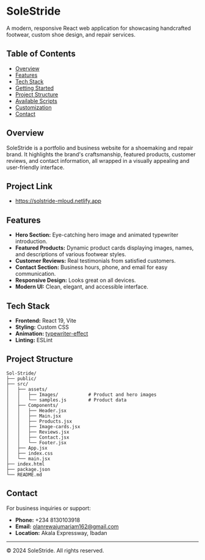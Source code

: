 # SoleStride

A modern, responsive React web application for showcasing handcrafted footwear, custom shoe design, and repair services.

## Table of Contents

- [Overview](#overview)
- [Features](#features)
- [Tech Stack](#tech-stack)
- [Getting Started](#getting-started)
- [Project Structure](#project-structure)
- [Available Scripts](#available-scripts)
- [Customization](#customization)
- [Contact](#contact)

## Overview

SoleStride is a portfolio and business website for a shoemaking and repair brand. It highlights the brand's craftsmanship, featured products, customer reviews, and contact information, all wrapped in a visually appealing and user-friendly interface.

## Project Link
- https://solstride-mloud.netlify.app


## Features

- **Hero Section:** Eye-catching hero image and animated typewriter introduction.
- **Featured Products:** Dynamic product cards displaying images, names, and descriptions of various footwear styles.
- **Customer Reviews:** Real testimonials from satisfied customers.
- **Contact Section:** Business hours, phone, and email for easy communication.
- **Responsive Design:** Looks great on all devices.
- **Modern UI:** Clean, elegant, and accessible interface.

## Tech Stack

- **Frontend:** React 19, Vite
- **Styling:** Custom CSS
- **Animation:** [typewriter-effect](https://www.npmjs.com/package/typewriter-effect)
- **Linting:** ESLint

## Project Structure

```
Sol-Stride/
├── public/
├── src/
│   ├── assets/
│   │   ├── Images/           # Product and hero images
│   │   └── samples.js        # Product data
│   ├── Components/
│   │   ├── Header.jsx
│   │   ├── Main.jsx
│   │   ├── Products.jsx
│   │   ├── Image-cards.jsx
│   │   ├── Reviews.jsx
│   │   ├── Contact.jsx
│   │   └── Footer.jsx
│   ├── App.jsx
│   ├── index.css
│   └── main.jsx
├── index.html
├── package.json
└── README.md
```

## Contact

For business inquiries or support:

- **Phone:** +234 8130103918
- **Email:** olanrewajumariam162@gmail.com
- **Location:** Akala Expressway, Ibadan

---

© 2024 SoleStride. All rights reserved.
